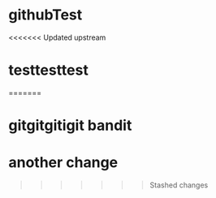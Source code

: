 # githubTest
<<<<<<< Updated upstream
# testtesttest
=======
# gitgitgitigit bandit
# another change
>>>>>>> Stashed changes
